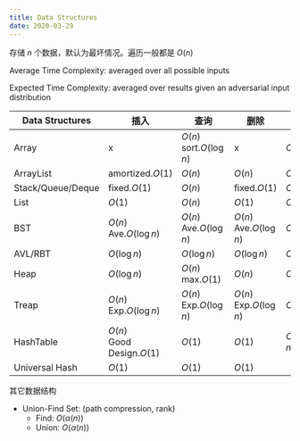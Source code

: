 ```yaml
---
title: Data Structures
date: 2020-03-29
---
```


存储 $n$ 个数据，默认为最坏情况。遍历一般都是 $O(n)$

Average Time Complexity: averaged over all possible inputs

Expected Time Complexity: averaged over results given an adversarial input distribution

| Data Structures   | 插入                          | 查询                        | 删除                       | 空间         | 特性       |
| ----------------- | ----------------------------- | --------------------------- | -------------------------- | ------------ | ---------- |
| Array             | x                             | $O(n)$<br/>sort.$O(\log n)$ | x                          | $O(n)$       |            |
| ArrayList         | amortized.$O(1)$              | $O(n)$                      | $O(n)$                     | $O(n)$       |            |
| Stack/Queue/Deque | fixed.$O(1)$                  | $O(n)$                      | fixed.$O(1)$               | $O(n)$       |            |
| List              | $O(1)$                        | $O(n)$                      | $O(1)$                     | $O(n)$       |            |
| BST               | $O(n)$<br/>Ave.$O(\log n)$    | $O(n)$<br/>Ave.$O(\log n)$  | $O(n)$<br/>Ave.$O(\log n)$ | $O(n)$       |            |
| AVL/RBT           | $O(\log n)$                   | $O(\log n)$                 | $O(\log n)$                | $O(n)$       |            |
| Heap              | $O(\log n)$                   | $O(n)$<br/>max.$O(1)$       | $O(n)$                     | $O(n)$       |            |
| Treap             | $O(n)$<br/>Exp.$O(\log n)$    | $O(n)$<br/>Exp.$O(\log n)$  | $O(n)$<br/>Exp.$O(\log n)$ | $O(n)$       |            |
| HashTable         | $O(n)$<br/>Good Design.$O(1)$ | $O(1)$                      | $O(1)$                     | $O(n\log n)$ | Fixed Size |
| Universal Hash    | $O(1)$                        | $O(1)$                      | $O(1)$                     |

其它数据结构

- Union-Find Set: (path compression, rank)
  - Find: $O(\alpha(n))$
  - Union: $O(\alpha(n))$
